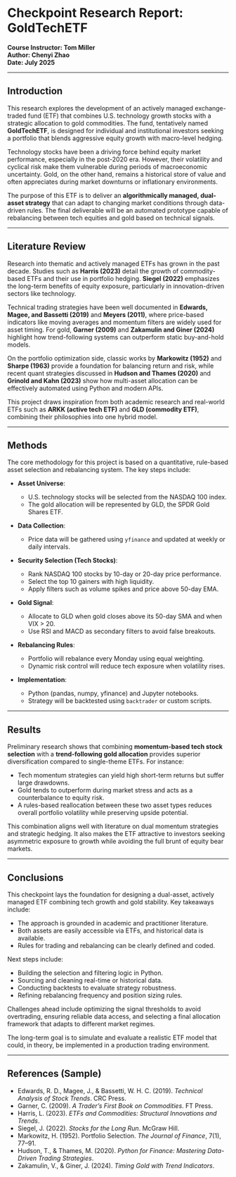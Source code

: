 # Checkpoint Research Report: GoldTechETF  
**Course Instructor: Tom Miller**  
**Author: Chenyi Zhao**  
**Date: July 2025**

---

## Introduction

This research explores the development of an actively managed exchange-traded fund (ETF) that combines U.S. technology growth stocks with a strategic allocation to gold commodities. The fund, tentatively named **GoldTechETF**, is designed for individual and institutional investors seeking a portfolio that blends aggressive equity growth with macro-level hedging.

Technology stocks have been a driving force behind equity market performance, especially in the post-2020 era. However, their volatility and cyclical risk make them vulnerable during periods of macroeconomic uncertainty. Gold, on the other hand, remains a historical store of value and often appreciates during market downturns or inflationary environments.

The purpose of this ETF is to deliver an **algorithmically managed, dual-asset strategy** that can adapt to changing market conditions through data-driven rules. The final deliverable will be an automated prototype capable of rebalancing between tech equities and gold based on technical signals.

---

## Literature Review

Research into thematic and actively managed ETFs has grown in the past decade. Studies such as **Harris (2023)** detail the growth of commodity-based ETFs and their use in portfolio hedging. **Siegel (2022)** emphasizes the long-term benefits of equity exposure, particularly in innovation-driven sectors like technology. 

Technical trading strategies have been well documented in **Edwards, Magee, and Bassetti (2019)** and **Meyers (2011)**, where price-based indicators like moving averages and momentum filters are widely used for asset timing. For gold, **Garner (2009)** and **Zakamulin and Giner (2024)** highlight how trend-following systems can outperform static buy-and-hold models.

On the portfolio optimization side, classic works by **Markowitz (1952)** and **Sharpe (1963)** provide a foundation for balancing return and risk, while recent quant strategies discussed in **Hudson and Thames (2020)** and **Grinold and Kahn (2023)** show how multi-asset allocation can be effectively automated using Python and modern APIs.

This project draws inspiration from both academic research and real-world ETFs such as **ARKK (active tech ETF)** and **GLD (commodity ETF)**, combining their philosophies into one hybrid model.

---

## Methods

The core methodology for this project is based on a quantitative, rule-based asset selection and rebalancing system. The key steps include:

- **Asset Universe**:  
  - U.S. technology stocks will be selected from the NASDAQ 100 index.  
  - The gold allocation will be represented by GLD, the SPDR Gold Shares ETF.

- **Data Collection**:  
  - Price data will be gathered using `yfinance` and updated at weekly or daily intervals.

- **Security Selection (Tech Stocks)**:  
  - Rank NASDAQ 100 stocks by 10-day or 20-day price performance.  
  - Select the top 10 gainers with high liquidity.  
  - Apply filters such as volume spikes and price above 50-day EMA.

- **Gold Signal**:  
  - Allocate to GLD when gold closes above its 50-day SMA and when VIX > 20.  
  - Use RSI and MACD as secondary filters to avoid false breakouts.

- **Rebalancing Rules**:  
  - Portfolio will rebalance every Monday using equal weighting.  
  - Dynamic risk control will reduce tech exposure when volatility rises.

- **Implementation**:  
  - Python (pandas, numpy, yfinance) and Jupyter notebooks.  
  - Strategy will be backtested using `backtrader` or custom scripts.

---

## Results

Preliminary research shows that combining **momentum-based tech stock selection** with a **trend-following gold allocation** provides superior diversification compared to single-theme ETFs. For instance:

- Tech momentum strategies can yield high short-term returns but suffer large drawdowns.
- Gold tends to outperform during market stress and acts as a counterbalance to equity risk.
- A rules-based reallocation between these two asset types reduces overall portfolio volatility while preserving upside potential.

This combination aligns well with literature on dual momentum strategies and strategic hedging. It also makes the ETF attractive to investors seeking asymmetric exposure to growth while avoiding the full brunt of equity bear markets.

---

## Conclusions

This checkpoint lays the foundation for designing a dual-asset, actively managed ETF combining tech growth and gold stability. Key takeaways include:

- The approach is grounded in academic and practitioner literature.
- Both assets are easily accessible via ETFs, and historical data is available.
- Rules for trading and rebalancing can be clearly defined and coded.

Next steps include:

- Building the selection and filtering logic in Python.
- Sourcing and cleaning real-time or historical data.
- Conducting backtests to evaluate strategy robustness.
- Refining rebalancing frequency and position sizing rules.

Challenges ahead include optimizing the signal thresholds to avoid overtrading, ensuring reliable data access, and selecting a final allocation framework that adapts to different market regimes.

The long-term goal is to simulate and evaluate a realistic ETF model that could, in theory, be implemented in a production trading environment.

---

## References (Sample)

- Edwards, R. D., Magee, J., & Bassetti, W. H. C. (2019). *Technical Analysis of Stock Trends*. CRC Press.  
- Garner, C. (2009). *A Trader’s First Book on Commodities*. FT Press.  
- Harris, L. (2023). *ETFs and Commodities: Structural Innovations and Trends*.  
- Siegel, J. (2022). *Stocks for the Long Run*. McGraw Hill.  
- Markowitz, H. (1952). Portfolio Selection. *The Journal of Finance*, 7(1), 77–91.  
- Hudson, T., & Thames, M. (2020). *Python for Finance: Mastering Data-Driven Trading Strategies*.  
- Zakamulin, V., & Giner, J. (2024). *Timing Gold with Trend Indicators*.  

